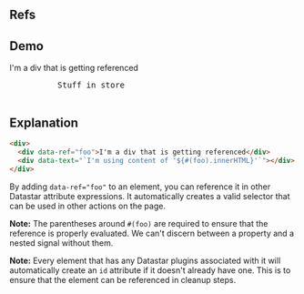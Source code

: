 ## Refs

## Demo

<div>
     <div data-ref="foo">I'm a div that is getting referenced</div>
     <pre
          class=""
          data-text="JSON.stringify(ctx.store(),null,2)"
     >
          Stuff in store
     </pre>
     <div data-text="`I'm using content of '${$ref('foo').innerHTML}'`">
</div>

## Explanation

```html
<div>
  <div data-ref="foo">I'm a div that is getting referenced</div>
  <div data-text="`I'm using content of '${#(foo).innerHTML}'`"></div>
</div>
```

By adding `data-ref="foo"` to an element, you can reference it in other Datastar attribute expressions. It automatically creates a valid selector that can be used in other actions on the page.

**Note:** The parentheses around `#(foo)` are required to ensure that the reference is properly evaluated. We can't discern between a property and a nested signal without them.

**Note:** Every element that has any Datastar plugins associated with it will automatically create an `id` attribute if it doesn't already have one. This is to ensure that the element can be referenced in cleanup steps.
